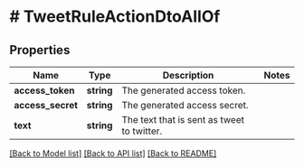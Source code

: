 # # TweetRuleActionDtoAllOf

## Properties

Name | Type | Description | Notes
------------ | ------------- | ------------- | -------------
**access_token** | **string** | The generated access token. |
**access_secret** | **string** | The generated access secret. |
**text** | **string** | The text that is sent as tweet to twitter. |

[[Back to Model list]](../../README.md#models) [[Back to API list]](../../README.md#endpoints) [[Back to README]](../../README.md)
